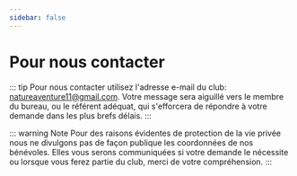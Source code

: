 ```yaml
---
sidebar: false
---
```


# Pour nous contacter

::: tip Pour nous contacter utilisez l'adresse e-mail du club: <a href="mailto:natureaventure11@gmail.com">natureaventure11@gmail.com</a>.
Votre message sera aiguillé vers le membre du bureau, ou le référent adéquat, qui s'efforcera de répondre à votre demande dans les plus brefs délais.
:::

::: warning Note
Pour des raisons évidentes de protection de la vie privée nous ne divulgons pas de façon publique les coordonnées de nos bénévoles. Elles vous serons communiquées si votre demande le nécessite ou lorsque vous ferez partie du club, merci de votre compréhension.
:::
